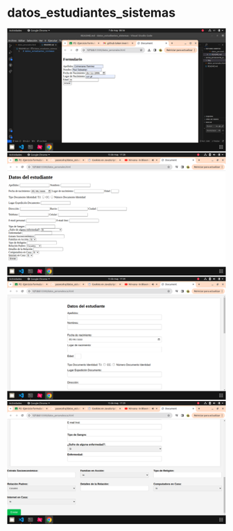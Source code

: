 # datos_estudiantes_sistemas
![PABLO](/img/foto1.png)
![PABLO](/img/foto2.png)
![PABLO](/img/foto3.png)
![PABLO](/img/foto4.png)

